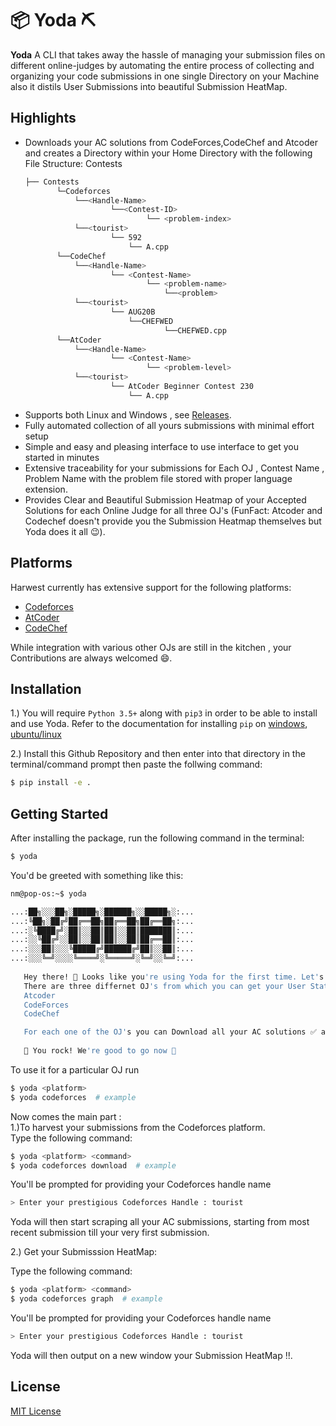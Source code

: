 # 📦 Yoda ⛏

**Yoda**
A CLI that takes away the hassle of managing your submission files on different online-judges by
automating the entire process of collecting and organizing your code submissions in one single Directory on your Machine also it distils User Submissions into beautiful Submission HeatMap.

## Highlights
* Downloads your AC solutions from CodeForces,CodeChef and Atcoder and creates a Directory within your Home Directory with the following File Structure:
Contests  
   ```bash
   ├── Contests 
          └─Codeforces  
              └──<Handle-Name>  
                      └──<Contest-ID>  
                              └── <problem-index>  
              └──<tourist>  
                      └── 592  
                          └── A.cpp  
          └──CodeChef   
              └──<Handle-Name>  
                      └── <Contest-Name>  
                              └── <problem-name>  
                                  └──<problem>  
              └──<tourist>  
                      └── AUG20B  
                          └──CHEFWED  
                                  └──CHEFWED.cpp   
          └──AtCoder  
              └──<Handle-Name>  
                      └── <Contest-Name>  
                              └── <problem-level>  
              └──<tourist>  
                      └── AtCoder Beginner Contest 230  
                          └── A.cpp  
   ```  
* Supports both Linux and Windows , see [Releases](https://github.com/NikharManchanda/Yoda/releases). 
* Fully automated collection of all yours submissions with minimal effort setup
* Simple and easy and pleasing interface to use interface to get you started in minutes
* Extensive traceability for your submissions for Each OJ , Contest Name , Problem Name with the problem file stored with proper language extension.
* Provides Clear and Beautiful Submission Heatmap of your Accepted Solutions for each Online Judge
 for all three OJ's (FunFact: Atcoder and Codechef doesn't provide you the Submission Heatmap themselves but Yoda does it all 😉).

## Platforms

Harwest currently has extensive support for the following platforms:
* [Codeforces](https://codeforces.com/)
* [AtCoder](https://atcoder.jp/)
* [CodeChef](https://www.codechef.com/)

While integration with various other OJs are still in the kitchen , your Contributions are always welcomed 😄.


## Installation

1.) You will require `Python 3.5+` along with `pip3` in order to be able to install and use Yoda.
Refer to the documentation for installing `pip` on [windows](https://phoenixnap.com/kb/install-pip-windows), 
[ubuntu/linux](https://phoenixnap.com/kb/how-to-install-python-3-ubuntu)

2.) Install this Github Repository and then enter into that directory in the terminal/command prompt then paste the follwing command:
```bash
$ pip install -e .
```

## Getting Started

After installing the package, run the following command in the terminal:
```bash
$ yoda
```
You'd be greeted with something like this:
```bash
nm@pop-os:~$ yoda

...:██╗░░░██╗░█████╗░██████╗░░█████╗░:...
...:╚██╗░██╔╝██╔══██╗██╔══██╗██╔══██╗:...
...:░╚████╔╝░██║░░██║██║░░██║███████║:...
...:░░╚██╔╝░░██║░░██║██║░░██║██╔══██║:...
...:░░░██║░░░╚█████╔╝██████╔╝██║░░██║:...
...:░░░╚═╝░░░░╚════╝░╚═════╝░╚═╝░░╚═╝:...
    
   Hey there! 👋 Looks like you're using Yoda for the first time. Let's get you started 🚀
   There are three differnet OJ's from which you can get your User Statistics:
   Atcoder
   CodeForces
   CodeChef

   For each one of the OJ's you can Download all your AC solutions ✅ as well as get your Submission Heatmap!! 
    
   🥳 You rock! We're good to go now 🥳
```
To use it for a particular OJ run
```bash
$ yoda <platform> 
$ yoda codeforces  # example
```

Now comes the main part :  
1.)To harvest your submissions from the Codeforces platform.  
Type the following command:  
```bash
$ yoda <platform> <command>
$ yoda codeforces download  # example
```
  
You'll be prompted for providing your Codeforces handle name   
```bash
> Enter your prestigious Codeforces Handle : tourist
```

Yoda will then start scraping all your AC submissions, starting from most recent submission till your very first submission.  

2.) Get your Submisssion HeatMap:  

Type the following command:  

```bash
$ yoda <platform> <command>
$ yoda codeforces graph  # example
```

You'll be prompted for providing your Codeforces handle name  

```bash
> Enter your prestigious Codeforces Handle : tourist
```

Yoda will then output on a new window your Submission HeatMap !!.  

## License

[MIT License](https://github.com/NikharManchanda/Yoda/blob/main/LICENSE)
